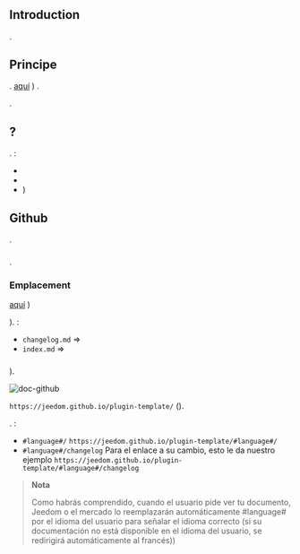 # 

## Introduction

.

## Principe

. [aquí](https://doc.jeedom.com/es_ES/dev/structure_info_json) ) .

.

##  ?

. :

- 
- 
- )

## Github

.

### 

.

 [](https://guides.github.com/pdfs/markdown-cheatsheet-online.pdf)

### Emplacement

 [aquí](https://doc.jeedom.com/es_ES/dev/plugin_template) )

).  :

- ``changelog.md`` => 
- ``index.md`` => 

### 

).

![doc-github](images/tutoDoc.png)

 ``https://jeedom.github.io/plugin-template/`` ().

. :

-  ``#language#/``  ``https://jeedom.github.io/plugin-template/#language#/``
-  ``#language#/changelog`` Para el enlace a su cambio, esto le da nuestro ejemplo ``https://jeedom.github.io/plugin-template/#language#/changelog``

> **Nota**
>
> Como habrás comprendido, cuando el usuario pide ver tu documento, Jeedom o el mercado lo reemplazarán automáticamente #language# por el idioma del usuario para señalar el idioma correcto (si su documentación no está disponible en el idioma del usuario, se redirigirá automáticamente al francés))
